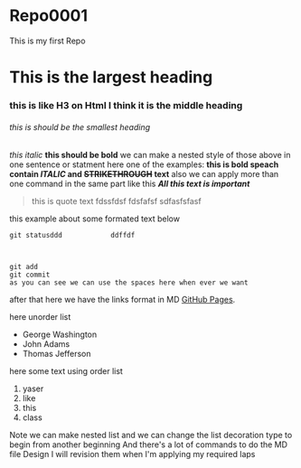 # Repo0001
This is my first Repo

# This is the largest heading 
### this is like H3 on Html I think it is the middle heading
###### this is should be the smallest heading

*this italic*
**this should be bold**
we can make a nested style of those above in one sentence or statment here one of the examples:
**this is bold speach contain *ITALIC* and ~~STRIKETHROUGH~~ text**
also we can apply more than one command in the same part like this
	***All this text is important***

> this is quote text
> fdssfdsf
> fdsfafsf
> sdfasfsfasf

this example about some formated text below 
```
git statusddd            ddffdf



git add
git commit
as you can see we can use the spaces here when ever we want 
```

after that here we have the links format in MD 
[GitHub Pages](https://pages.github.com/).

here unorder list 
- George Washington
- John Adams
- Thomas Jefferson

here some text using order list 
1. yaser
2. like
3. this
4. class

Note we can make nested list and we can change the list decoration type to begin from another beginning
And there's a lot of commands to do the MD file Design I will revision them when I'm applying my required laps
